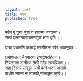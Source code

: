 ```yaml
---
layout: post
title: षडेव
published: true
---
```


षडेव तु गुणाः पुंसा न हातव्याः कदाचन।  
सत्यं दानमनालस्यमनसूया क्षमा धृतिः।।  

याचा यथामति पद्यबद्ध मराठीतला स्वैर भावानुवाद....  

क्षमाशीलता धैर्यधारणा ईर्ष्याद्वेषरहितता।  
निरलसता दानीपण तैशी सदैव सत्यप्रियता।।  
सहा निरंतर  सद्गुण अंगी यत्ने धरुन असावे।  
कधीच त्यांना ना टाकावे,सांभाळून रहावे।।  

